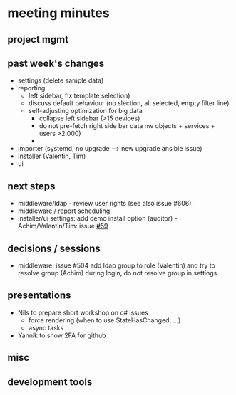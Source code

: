 # meeting minutes

## project mgmt

## past week's changes
- settings (delete sample data)
- reporting
  - left sidebar, fix template selection)
  - discuss default behaviour (no slection, all selected, empty filter line)
  - self-adjusting optimization for big data
    - collapse left sidebar (>15 devices)
    - do not pre-fetch right side bar data nw objects + services + users >2.000)
    - 
- importer (systemd, no upgrade --> new upgrade ansible issue)
- installer (Valentin, Tim)
- ui

## next steps
- middleware/ldap - review user rights (see also issue #606)
- middleware / report scheduling
- installer/ui settings: add demo install option (auditor) - Achim/Valentin/Tim: issue [#59](https://github.com/CactuseSecurity/firewall-orchestrator/issues/59)

## decisions / sessions
- middleware: issue #504 add ldap group to role (Valentin) and try to resolve group (Achim) during login, do not resolve group in settings 

## presentations
- Nils to prepare short workshop on c# issues
  - force rendering (when to use StateHasChanged, ...)
  - async tasks
- Yannik to show 2FA for github
  
## misc

## development tools
